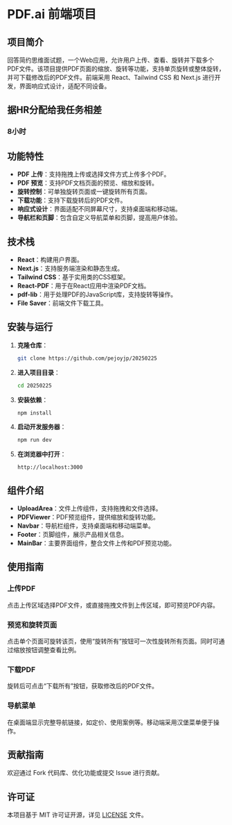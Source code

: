 # PDF.ai 前端项目

## 项目简介

回答简约思维面试题，一个Web应用，允许用户上传、查看、旋转并下载多个PDF文件。该项目提供PDF页面的缩放、旋转等功能，支持单页旋转或整体旋转，并可下载修改后的PDF文件。前端采用 React、Tailwind CSS 和 Next.js 进行开发，界面响应式设计，适配不同设备。

## 据HR分配给我任务相差
### 8小时

## 功能特性

- **PDF 上传**：支持拖拽上传或选择文件方式上传多个PDF。
- **PDF 预览**：支持PDF文档页面的预览、缩放和旋转。
- **旋转控制**：可单独旋转页面或一键旋转所有页面。
- **下载功能**：支持下载旋转后的PDF文件。
- **响应式设计**：界面适配不同屏幕尺寸，支持桌面端和移动端。
- **导航栏和页脚**：包含自定义导航菜单和页脚，提高用户体验。

## 技术栈

- **React**：构建用户界面。
- **Next.js**：支持服务端渲染和静态生成。
- **Tailwind CSS**：基于实用类的CSS框架。
- **React-PDF**：用于在React应用中渲染PDF文档。
- **pdf-lib**：用于处理PDF的JavaScript库，支持旋转等操作。
- **File Saver**：前端文件下载工具。

## 安装与运行

1. **克隆仓库**：
   ```bash
   git clone https://github.com/pejoyjp/20250225
   ```
   
2. **进入项目目录**：
   ```bash
   cd 20250225
   ```

3. **安装依赖**：
   ```bash
   npm install
   ```

4. **启动开发服务器**：
   ```bash
   npm run dev
   ```

5. **在浏览器中打开**：
   ```
   http://localhost:3000
   ```

## 组件介绍

- **UploadArea**：文件上传组件，支持拖拽和文件选择。
- **PDFViewer**：PDF预览组件，提供缩放和旋转功能。
- **Navbar**：导航栏组件，支持桌面端和移动端菜单。
- **Footer**：页脚组件，展示产品相关信息。
- **MainBar**：主要界面组件，整合文件上传和PDF预览功能。

## 使用指南

### 上传PDF
点击上传区域选择PDF文件，或直接拖拽文件到上传区域，即可预览PDF内容。

### 预览和旋转页面
点击单个页面可旋转该页，使用“旋转所有”按钮可一次性旋转所有页面。同时可通过缩放按钮调整查看比例。

### 下载PDF
旋转后可点击“下载所有”按钮，获取修改后的PDF文件。

### 导航菜单
在桌面端显示完整导航链接，如定价、使用案例等。移动端采用汉堡菜单便于操作。

## 贡献指南

欢迎通过 Fork 代码库、优化功能或提交 Issue 进行贡献。

## 许可证

本项目基于 MIT 许可证开源，详见 [LICENSE](LICENSE) 文件。


